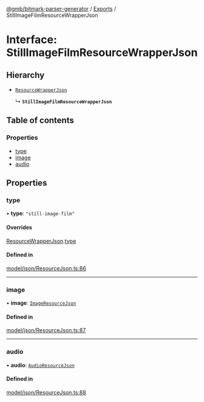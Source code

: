 [@gmb/bitmark-parser-generator](../API.md) / [Exports](../modules.md) / StillImageFilmResourceWrapperJson

# Interface: StillImageFilmResourceWrapperJson

## Hierarchy

- [`ResourceWrapperJson`](ResourceWrapperJson.md)

  ↳ **`StillImageFilmResourceWrapperJson`**

## Table of contents

### Properties

- [type](StillImageFilmResourceWrapperJson.md#type)
- [image](StillImageFilmResourceWrapperJson.md#image)
- [audio](StillImageFilmResourceWrapperJson.md#audio)

## Properties

### type

• **type**: ``"still-image-film"``

#### Overrides

[ResourceWrapperJson](ResourceWrapperJson.md).[type](ResourceWrapperJson.md#type)

#### Defined in

[model/json/ResourceJson.ts:86](https://github.com/getMoreBrain/bitmark-parser-generator/blob/7c62fdc/src/model/json/ResourceJson.ts#L86)

___

### image

• **image**: [`ImageResourceJson`](ImageResourceJson.md)

#### Defined in

[model/json/ResourceJson.ts:87](https://github.com/getMoreBrain/bitmark-parser-generator/blob/7c62fdc/src/model/json/ResourceJson.ts#L87)

___

### audio

• **audio**: [`AudioResourceJson`](AudioResourceJson.md)

#### Defined in

[model/json/ResourceJson.ts:88](https://github.com/getMoreBrain/bitmark-parser-generator/blob/7c62fdc/src/model/json/ResourceJson.ts#L88)
